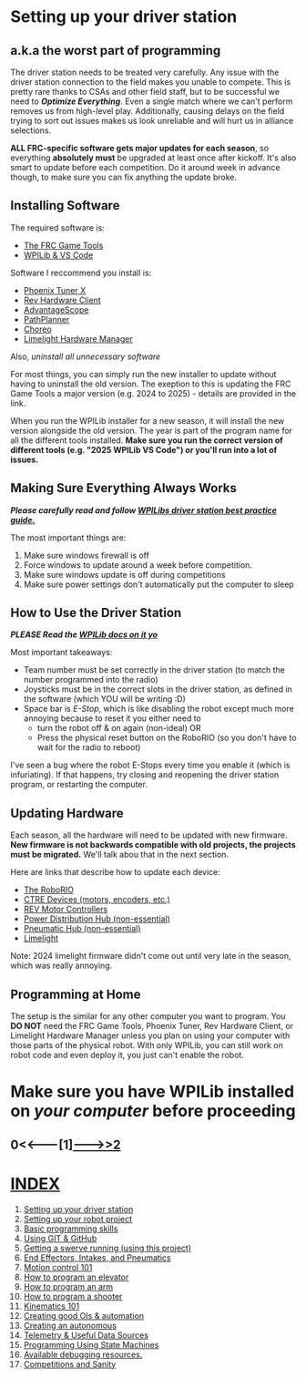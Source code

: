 # Setting up your driver station
## a.k.a the worst part of programming
The driver station needs to be treated very carefully. Any issue with the driver station connection to the field makes you unable to compete. This is pretty rare thanks to CSAs and other field staff, but to be successful we need to ***Optimize Everything***. Even a single match where we can't perform removes us from high-level play. Additionally, causing delays on the field trying to sort out issues makes us look unreliable and will hurt us in alliance selections.

**ALL FRC-specific software gets major updates for each season**, so everything **absolutely must** be upgraded at least once after kickoff. It's also smart to update before each competition. Do it around week in advance though, to make sure you can fix anything the update broke.

## Installing Software
The required software is:
- [The FRC Game Tools](https://docs.wpilib.org/en/stable/docs/zero-to-robot/step-2/frc-game-tools.html)
- [WPILib & VS Code](https://docs.wpilib.org/en/stable/docs/zero-to-robot/step-2/wpilib-setup.html)

Software I reccommend you install is:
- [Phoenix Tuner X](https://apps.microsoft.com/detail/9NVV4PWDW27Z?hl=en-us&gl=US)
- [Rev Hardware Client](https://docs.revrobotics.com/rev-hardware-client/gs/install)
- [AdvantageScope](https://github.com/Mechanical-Advantage/AdvantageScope/releases/)
- [PathPlanner](https://github.com/mjansen4857/pathplanner/releases)
- [Choreo](https://github.com/SleipnirGroup/Choreo/releases)
- [Limelight Hardware Manager](https://docs.limelightvision.io/docs/resources/downloads)

Also, *uninstall all unnecessary software*

For most things, you can simply run the new installer to update without having to uninstall the old version. The exeption to this is updating the FRC Game Tools a major version (e.g. 2024 to 2025) - details are provided in the link. 

When you run the WPILib installer for a new season, it will install the new version alongside the old version. The year is part of the program name for all the different tools installed. **Make sure you run the correct version of different tools (e.g. "2025 WPILib VS Code") or you'll run into a lot of issues.**

## Making Sure Everything Always Works
***Please carefully read and follow [WPILibs driver station best practice guide.](https://docs.wpilib.org/en/stable/docs/software/driverstation/driver-station-best-practices.html)***

The most important things are:
1. Make sure windows firewall is off
2. Force windows to update around a week before competition.
3. Make sure windows update is off during competitions
4. Make sure power settings don't automatically put the computer to sleep

## How to Use the Driver Station
***PLEASE Read the [WPILib docs on it yo](https://docs.wpilib.org/en/stable/docs/software/driverstation/driver-station.html)***

Most important takeaways:
- Team number must be set correctly in the driver station (to match the number programmed into the radio)
- Joysticks must be in the correct slots in the driver station, as defined in the software (which YOU will be writing :D)
- Space bar is *E-Stop*, which is like disabling the robot except much more annoying because to reset it you either need to
    - turn the robot off & on again (non-ideal) OR
    - Press the physical reset button on the RoboRIO (so you don't have to wait for the radio to reboot)

I've seen a bug where the robot E-Stops every time you enable it (which is infuriating). If that happens, try closing and reopening the driver station program, or restarting the computer.

## Updating Hardware
Each season, all the hardware will need to be updated with new firmware. **New firmware is not backwards compatible with old projects, the projects must be migrated.** We'll talk abou that in the next section. 

Here are links that describe how to update each device:
- [The RoboRIO](https://docs.wpilib.org/en/stable/docs/zero-to-robot/step-3/roborio2-imaging.html)
- [CTRE Devices (motors, encoders, etc.)](https://pro.docs.ctr-electronics.com/en/stable/docs/tuner/device-list.html#batch-field-upgrade)
- [REV Motor Controllers](https://docs.revrobotics.com/rev-hardware-client/ion/spark-max/update)
- [Power Distribution Hub (non-essential)](https://docs.revrobotics.com/rev-hardware-client/ion/power-distribution-hub/updating-a-power-distribution-hub)
- [Pneumatic Hub (non-essential)](https://docs.revrobotics.com/rev-hardware-client/ion/pneumatic-hub/updating-a-pneumatic-hub)
- [Limelight](https://docs.limelightvision.io/docs/docs-limelight/getting-started/imaging)

Note: 2024 limelight firmware didn't come out until very late in the season, which was really annoying.

## Programming at Home
The setup is the similar for any other computer you want to program. You **DO NOT** need the FRC Game Tools, Phoenix Tuner, Rev Hardware Client, or Limelight Hardware Manager unless you plan on using your computer with those parts of the physical robot. With only WPILib, you can still work on robot code and even deploy it, you just can't enable the robot.

# Make sure you have WPILib installed on *your computer* before proceeding


## 0<<---[1][--->>2](02RobotProject.md)
# [INDEX](/README.md)
1. [Setting up your driver station](/GUIDE/01DriverStation.md)
2. [Setting up your robot project](/GUIDE/02RobotProject.md)
3. [Basic programming skills](/GUIDE/03ProgrammingSkills.md)
4. [Using GIT & GitHub](/GUIDE/04GIT&Github.md)
5. [Getting a swerve running (using this project)](/GUIDE/05Swerve.md)
6. [End Effectors, Intakes, and Pneumatics](/GUIDE/06BasicMechs.md)
7. [Motion control 101](/GUIDE/07MotionControl101.md)
8. [How to program an elevator](/GUIDE/08Elevator.md)
9. [How to program an arm](/GUIDE/09Arm.md)
10. [How to program a shooter](/GUIDE/10Shooter.md)
11. [Kinematics 101](/GUIDE/11Kinematics101.md)
12. [Creating good OIs & automation](/GUIDE/12Automation&OI.md)
13. [Creating an autonomous](/GUIDE/13Autonomous.md)
14. [Telemetry & Useful Data Sources](/GUIDE/14Telemetry&Data.md)
15. [Programming Using State Machines](/GUIDE/15StateMachines.md)
16. [Available debugging resources.](/GUIDE/16Debugging.md)
17. [Competitions and Sanity](/GUIDE/17Competition.md)